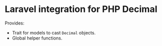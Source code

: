 # Laravel integration for PHP Decimal

Provides:
- Trait for models to cast `Decimal` objects.
- Global helper functions.

